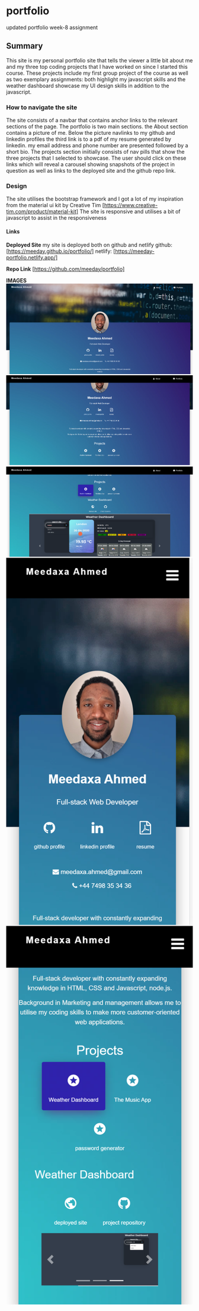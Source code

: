 # portfolio
updated portfolio week-8 assignment

## Summary
This site is my personal portfolio site that tells the viewer a little bit about me and my three top coding projects that I have worked on since I started this course.
These projects include my first group project of the course as well as two exemplary assignments: both highlight my javascript skills and the weather dashboard showcase my UI design skills in addition to the javascript.

### How to navigate the site
The site consists of a navbar that contains anchor links to the relevant sections of the page. The portfolio is two main sections. the About section contains a picture of me. Below the picture navlinks to my github and linkedin profiles the third link is to a pdf of my resume generated by linkedin.  my email address and phone number are presented followed by a short bio. The projects section iniitially consists of nav pills that show the three projects that I selected to showcase. The user should click on these links which will reveal a carousel showing snapshots of the project in question as well as links to the deployed site and the github repo link.

### Design
The site utilises the bootstrap framework and I got a lot of my inspiration from the material ui kit by Creative Tim
[https://www.creative-tim.com/product/material-kit]
The site is responsive and utilises a bit of javascript to assist in the responsiveness

#### Links

__Deployed Site__
my site is deployed both on github and netlify 
github: [https://meeday.github.io/portfolio/]
netlify: [https://meeday-portfolio.netlify.app/]

__Repo Link__
[https://github.com/meeday/portfolio]

__IMAGES__
![applicationImages](assets\Screenshot1.png)
![applicationImages](assets\Screenshot2.png)
![applicationImages](assets\Screenshot3.png)
![applicationImages](assets\Screenshot4.png)
![applicationImages](assets\Screenshot5.png)


